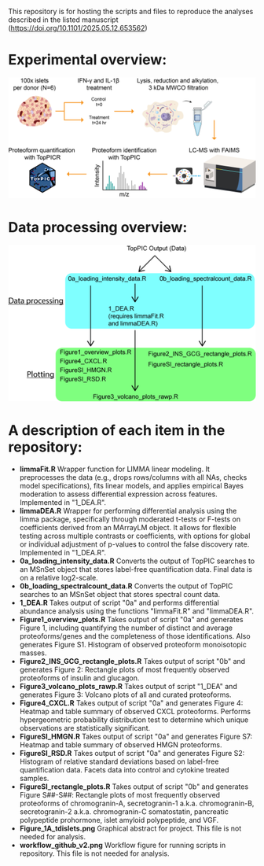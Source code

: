 This repository is for hosting the scripts and files to reproduce the analyses described in the listed manuscript (https://doi.org/10.1101/2025.05.12.653562)

# Experimental overview:
![alt text](https://github.com/ashleyives/top_down_islets_cytokine/blob/main/Figure_1A_tdislets.png)

# Data processing overview:
![alt text](https://github.com/ashleyives/top_down_islets_cytokine/blob/main/workflow_github_v2.png)

# A description of each item in the repository: 
- **limmaFit.R** Wrapper function for LIMMA linear modeling. It preprocesses the data (e.g., drops rows/columns with all NAs, checks model specifications), fits linear models, and applies empirical Bayes moderation to assess differential expression across features. Implemented in "1_DEA.R".
- **limmaDEA.R** Wrapper for performing differential analysis using the limma package, specifically through moderated t-tests or F-tests on coefficients derived from an MArrayLM object. It allows for flexible testing across multiple contrasts or coefficients, with options for global or individual adjustment of p-values to control the false discovery rate. Implemented in "1_DEA.R".
- **0a_loading_intensity_data.R** Converts the output of TopPIC searches to an MSnSet object that stores label-free quantification data. Final data is on a relative log2-scale.
- **0b_loading_spectralcount_data.R** Converts the output of TopPIC searches to an MSnSet object that stores spectral count data. 
- **1_DEA.R** Takes output of script "0a" and performs differential abundance analysis using the functions "limmaFit.R" and "limmaDEA.R". 
- **Figure1_overview_plots.R** Takes output of script "0a" and generates Figure 1, including quantifying the number of distinct and average proteoforms/genes and the completeness of those identifications. Also generates Figure S1. Histogram of observed proteoform monoisotopic masses. 
- **Figure2_INS_GCG_rectangle_plots.R** Takes output of script "0b" and generates Figure 2: Rectangle plots of most frequently observed proteoforms of insulin and glucagon.
- **Figure3_volcano_plots_rawp.R** Takes output of script "1_DEA" and generates Figure 3: Volcano plots of all and curated proteoforms.
- **Figure4_CXCL.R** Takes output of script "0a" and generates Figure 4: Heatmap and table summary of observed CXCL proteoforms. Performs hypergeometric probability distribution test to determine which unique observations are statistically significant.
- **FigureSI_HMGN.R** Takes output of script "0a" and generates Figure S7: Heatmap and table summary of observed HMGN proteoforms. 
- **FigureSI_RSD.R** Takes output of script "0a" and generates Figure S2: Histogram of relative standard deviations based on label-free quantification data. Facets data into control and cytokine treated samples. 
- **FigureSI_rectangle_plots.R** Takes output of script "0b" and generates Figure S##-S##: Rectangle plots of most frequently observed proteoforms of chromogranin-A, secretogranin-1 a.k.a. chromogranin-B, secretogranin-2 a.k.a. chromogranin-C somatostatin, pancreatic polypeptide prohormone, islet amyloid polypeptide, and VGF.  
- **Figure_1A_tdislets.png** Graphical abstract for project. This file is not needed for analysis.
- **workflow_github_v2.png** Workflow figure for running scripts in repository. This file is not needed for analysis. 



